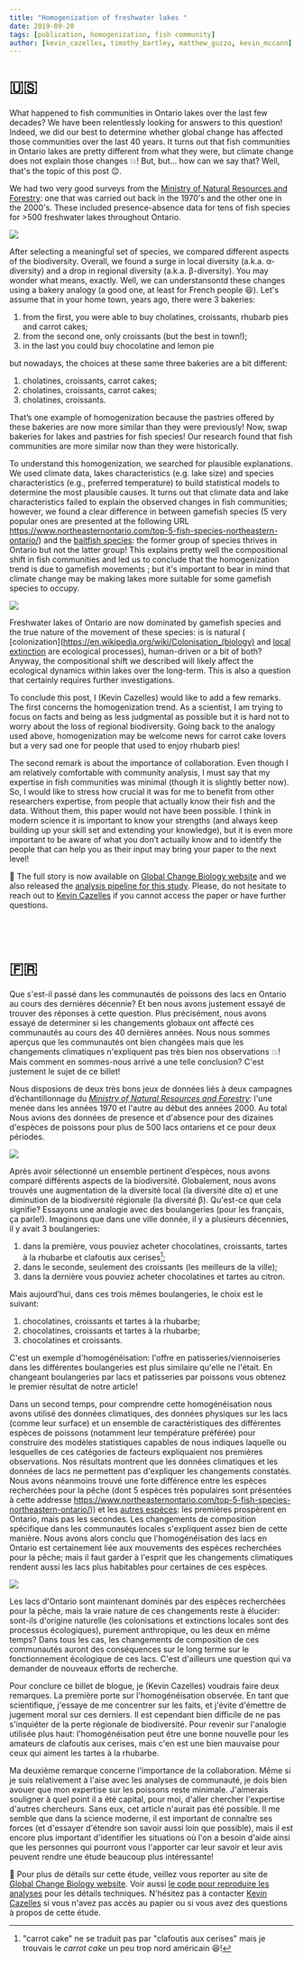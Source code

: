 ```yaml
---
title: "Homogenization of freshwater lakes "
date: 2019-09-20
tags: [publication, homogenization, fish community]
author: [kevin_cazelles, timothy_bartley, matthew_guzzo, kevin_mccann]
---
```




# :us:

What happened to fish communities in Ontario lakes over the last few decades? We
have been relentlessly looking for answers to this question! Indeed, we did our
best to determine whether global change has affected those communities over the
last 40 years. It turns out that fish communities in Ontario lakes are pretty
different from what they were, but climate change does not explain those changes
:boom:! But, but… how can we say that? Well, that's the topic of this post :wink:.

We had two very good surveys from the [Ministry of Natural Resources and
Forestry](https://www.ontario.ca/page/ministry-natural-resources-and-forestry):
one that was carried out back in the 1970's and the other one in the 2000's.
These included presence-absence data for tens of fish species for >500
freshwater lakes throughout Ontario.

![](map.png)


After selecting a meaningful set of species, we compared different aspects of
the biodiversity. Overall, we found a surge in local diversity (a.k.a.
α-diversity) and a drop in regional diversity (a.k.a. β-diversity). You may
wonder what means, exactly. Well, we can understansontd these changes using a bakery
analogy (a good one, at least for French people :laughing:). Let's assume that
in your home town, years ago, there were 3 bakeries:

1. from the first, you were able to buy cholatines, croissants, rhubarb pies and carrot cakes;
2. from the second one, only croissants (but the best in town!);
3. in the last you could buy chocolatine and lemon pie

but nowadays, the choices at these same three bakeries are a bit different:

1. cholatines, croissants, carrot cakes;
2. cholatines, croissants, carrot cakes;
3. cholatines, croissants.

That’s one example of homogenization because the pastries offered by these
bakeries are now more similar than they were previously! Now, swap bakeries for
lakes and pastries for fish species! Our research found that fish communities
are more similar now than they were historically.

To understand this homogenization, we searched for plausible explanations. We
used climate data, lakes characteristics (e.g. lake size) and species
characteristics (e.g., preferred temperature) to build statistical models to
determine the most plausible causes. It turns out that climate data and lake
characteristics failed to explain the observed changes in fish communities;
however, we found a clear difference in between gamefish species (5 very popular
ones are presented at the following URL
https://www.northeasternontario.com/top-5-fish-species-northeastern-ontario/)
and the [baitfish
species](https://www.ontario.ca/faq/what-kinds-baitfish-can-i-use-live-bait):
the former group of species thrives in Ontario but not the latter group! This
explains pretty well the compositional shift in fish communities and led us to
conclude that the homogenization trend is due to gamefish movements ; but it's
important to bear in mind that climate change may be making lakes more suitable
for some gamefish species to occupy.

![](homogen.png)

Freshwater lakes of Ontario are now dominated by gamefish species and the true
nature of the movement of these species: is is natural (
[colonization](https://en.wikipedia.org/wiki/Colonisation_(biology) and [local
extinction](https://en.wikipedia.org/wiki/Local_extinction) are ecological
processes), human-driven or a bit of both? Anyway, the compositional shift we
described will likely affect the ecological dynamics within lakes over the
long-term. This is also a question that certainly requires further
investigations.  

To conclude this post, I (Kevin Cazelles) would like to add a few remarks. The
first concerns the homogenization trend. As a scientist, I am trying to focus on
facts and being as less judgmental as possible but it is hard not to worry about
the loss of regional biodiversity. Going back to the analogy used above,
homogenization may be welcome news for carrot cake lovers but a very sad one for
people that used to enjoy rhubarb pies!

The second remark is about the importance of collaboration. Even though I am
relatively comfortable with community analysis, I must say that my expertise in
fish communities was minimal (though it is slightly better now). So, I would
like to stress how crucial it was for me to benefit from other researchers
expertise, from people that actually know their fish and the data. Without them,
this paper would not have been possible. I think in modern science it is
important to know your strengths (and always keep building up your skill set and
extending your knowledge), but it is even more important to be aware of what you
don’t actually know and to identify the people that can help you as their input
may bring your paper to the next level!


:link: The full story is now available on [Global Change Biology
website](https://onlinelibrary.wiley.com/doi/abs/10.1111/gcb.14829) and we also
released the [analysis pipeline for this
study](https://github.com/McCannLab/HomogenFishOntario). Please, do not hesitate
to reach out to [Kevin
Cazelles](https://www.researchgate.net/profile/Kevin_Cazelles) if you cannot
access the paper or have further questions.


<br><br>









# :fr:

Que s'est-il passé dans les communautés de poissons des lacs en Ontario au cours des dernières décennie? Et ben nous avons justement essayé de trouver des réponses à cette question. Plus précisément, nous avons essayé de determiner si les changements globaux ont affecté ces communautés au cours des 40 dernières années. Nous nous sommes aperçus que les communautés ont bien changées mais que les changements climatiques n'expliquent pas très bien nos observations :boom:! Mais comment en sommes-nous arrivé a une telle conclusion? C'est justement le sujet de ce billet!

Nous disposions de deux très bons jeux de données liés à deux campagnes d’échantillonnage du [*Ministry of Natural Resources and Forestry*](https://www.ontario.ca/page/ministry-natural-resources-and-forestry): l'une menée dans les années 1970 et l'autre au début des années 2000. Au total Nous avions des données de presence et d'absence pour des dizaines d'espèces de poissons pour plus de 500 lacs ontariens et ce pour deux périodes.


![](map.png)


Après avoir sélectionné un ensemble pertinent d’espèces, nous avons comparé différents aspects de la biodiversité. Globalement, nous avons trouvés une augmentation de la diversité local (la diversité dite α) et une diminution de la biodiversité régionale (la diversité β). Qu'est-ce que cela signifie? Essayons une analogie avec des boulangeries (pour les français, ça parle!). Imaginons que dans une ville donnée, il y a plusieurs décennies, il y avait 3 boulangeries:

1. dans la première, vous pouviez acheter chocolatines, croissants, tartes à la rhubarbe et clafoutis aux cerises[^trad1];
2. dans le seconde, seulement des croissants (les meilleurs de la ville);
3. dans la dernière vous pouviez acheter chocolatines et tartes au citron.

Mais aujourd’hui, dans ces trois mêmes boulangeries, le choix est le suivant:

1. chocolatines, croissants et tartes à la rhubarbe;
2. chocolatines, croissants et tartes à la rhubarbe;
3. chocolatines et croissants.

C'est un exemple d'homogénéisation: l'offre en patisseries/viennoiseries dans les différentes boulangeries est plus similaire qu'elle ne l'était. En changeant boulangeries par lacs et patisseries par poissons vous obtenez le premier résultat de notre article!


Dans un second temps, pour comprendre cette homogénéisation nous avons utilisé
des données climatiques, des données physiques sur les lacs (comme leur surface)
et un ensemble de caractéristiques des différentes espèces de poissons
(notamment leur température préférée) pour construire des modèles statistiques
capables de nous indiques laquelle ou lesquelles de ces catégories de facteurs
expliquaient nos premières observations. Nos résultats montrent que les données
climatiques et les données de lacs ne permettent pas d'expliquer les changements
constatés. Nous avons néanmoins trouvé une forte différence entre les espèces
recherchées pour la pêche (dont 5 espèces très populaires sont présentées à
cette addresse
https://www.northeasternontario.com/top-5-fish-species-northeastern-ontario/))
et les [autres
espèces](https://www.ontario.ca/faq/what-kinds-baitfish-can-i-use-live-bait):
les premières prospèrent en Ontario, mais pas les secondes. Les changements
de composition spécifique dans les communautés locales s'expliquent assez bien
de cette manière. Nous avons alors conclu que l'homogénéisation des lacs en
Ontario est certainement liée aux mouvements des espèces recherchées pour la
pêche; mais il faut garder à l'esprit que les changements climatiques rendent
aussi les lacs plus habitables pour certaines de ces espèces.


![](homogen.png)

Les lacs d'Ontario sont maintenant dominés par des espèces recherchées pour la pêche, mais la vraie nature de ces changements reste à élucider: sont-ils d'origine naturelle (les colonisations et extinctions locales sont des processus écologiques), purement anthropique, ou les deux en même temps? Dans tous les cas, les changements de composition de ces communautés auront des conséquences sur le long terme sur le fonctionnement écologique de ces lacs. C'est d'ailleurs une question qui va demander de nouveaux efforts de recherche.


Pour conclure ce billet de blogue, je (Kevin Cazelles) voudrais faire deux
remarques. La première porte sur l'homogénéisation observée. En tant que
scientifique, j'essaye de me concentrer sur les faits, et j'évite d'émettre de
jugement moral sur ces derniers. Il est cependant bien difficile de ne pas
s'inquiéter de la perte régionale de biodiversité. Pour revenir sur l'analogie
utilisée plus haut: l'homogénéisation peut être une bonne nouvelle pour les
amateurs de clafoutis aux cerises, mais c'en est une bien mauvaise pour ceux qui
aiment les tartes à la rhubarbe.

Ma deuxième remarque concerne l'importance de la collaboration. Même si je suis
relativement à l'aise avec les analyses de communauté, je dois bien avouer que
mon expertise sur les poissons reste minimale. J'aimerais souligner à quel point
il a été capital, pour moi, d'aller chercher l'expertise d'autres chercheurs.
Sans eux, cet article n'aurait pas été possible. Il me semble que dans la
science moderne, il est important de connaître ses forces (et d'essayer
d'étendre son savoir aussi loin que possible), mais il est encore plus important
d'identifier les situations où l'on a besoin d'aide ainsi que les personnes
qui pourront vous l'apporter car leur savoir et leur avis peuvent rendre une étude beaucoup plus intéressante!

:link: Pour plus de détails sur cette étude, veillez vous reporter au site de
[Global Change Biology
website](https://onlinelibrary.wiley.com/doi/abs/10.1111/gcb.14829). Voir aussi
[le code pour reproduire les
analyses](https://github.com/McCannLab/HomogenFishOntario) pour les détails
techniques. N'hésitez pas à contacter [Kevin
Cazelles](https://www.researchgate.net/profile/Kevin_Cazelles) si vous n'avez
pas accès au papier ou si vous avez des questions à propos de cette étude.




[^trad1]: "carrot cake" ne se traduit pas par "clafoutis aux cerises" mais je trouvais le *carrot cake* un peu trop nord américain :laughing:!




